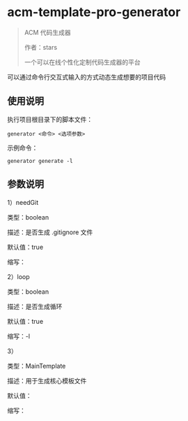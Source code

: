 # acm-template-pro-generator

> ACM 代码生成器
>
> 作者：stars
>
> 一个可以在线个性化定制代码生成器的平台

可以通过命令行交互式输入的方式动态生成想要的项目代码

## 使用说明

执行项目根目录下的脚本文件：

```
generator <命令> <选项参数>
```

示例命令：

```
generator generate -l
```

## 参数说明

1）needGit

类型：boolean

描述：是否生成 .gitignore 文件

默认值：true

缩写：


2）loop

类型：boolean

描述：是否生成循环

默认值：true

缩写：-l


3）

类型：MainTemplate

描述：用于生成核心模板文件

默认值：

缩写：


